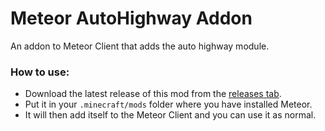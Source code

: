 # Meteor AutoHighway Addon

An addon to Meteor Client that adds the auto highway module.

### How to use:  
- Download the latest release of this mod from the [releases tab](https://github.com/MeteorDevelopment/meteor-mbd-addon/releases/latest).
- Put it in your `.minecraft/mods` folder where you have installed Meteor.
- It will then add itself to the Meteor Client and you can use it as normal.

